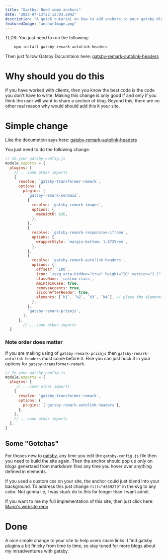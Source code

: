 ```yaml
---
title: "Gastby: Need some anchors"
date: "2023-07-13T22:12:03.284Z"
description: "A quick tutorial on how to add anchors to your gatsby blog with simple step-by-step instructions and working code example"
featuredImage: "anchorImage.png"
---
```


TLDR: You just need to run the following:
```bash
    npm install gatsby-remark-autolink-headers
```
Then just follow Gatsby Documtaion here: [gatsby-remark-autolink-headers](https://www.gatsbyjs.com/plugins/gatsby-remark-autolink-headers/)

# Why should you do this

If you have worked with clients, then you know the best code is the code you don't have to write. Making this change is only good if and only if you think the user will want to share a section of blog. Beyond this, there are no other real reason why would should add this it your site.

# Simple change

Like the documetion says here:  [gatsby-remark-autolink-headers](https://www.gatsbyjs.com/plugins/gatsby-remark-autolink-headers/)

You just need to do the following change.

```js
// In your gatsby-config.js
module.exports = {
  plugins: [
    // ...some other imports
    {
      resolve: `gatsby-transformer-remark`,
      options: {
        plugins: [
          `gatsby-remark-mermaid`,
          {
            resolve: `gatsby-remark-images`,
            options: {
              maxWidth: 630,
            },
          },
          {
            resolve: `gatsby-remark-responsive-iframe`,
            options: {
              wrapperStyle: `margin-bottom: 1.0725rem`,
            },
          },
          {
            resolve: `gatsby-remark-autolink-headers`,
            options: {
              offsetY: `100`,
              icon: `<svg aria-hidden="true" height="20" version="1.1" viewBox="0 0 16 16" width="20"><path fill-rule="evenodd" fill="#359279" d="M4 9h1v1H4c-1.5 0-3-1.69-3-3.5S2.55 3 4 3h4c1.45 0 3 1.69 3 3.5 0 1.41-.91 2.72-2 3.25V8.59c.58-.45 1-1.27 1-2.09C10 5.22 8.98 4 8 4H4c-.98 0-2 1.22-2 2.5S3 9 4 9zm9-3h-1v1h1c1 0 2 1.22 2 2.5S13.98 12 13 12H9c-.98 0-2-1.22-2-2.5 0-.83.42-1.64 1-2.09V6.25c-1.09.53-2 1.84-2 3.25C6 11.31 7.55 13 9 13h4c1.45 0 3-1.69 3-3.5S14.5 6 13 6z"></path></svg>`,
              className: `custom-class`,
              maintainCase: true,
              removeAccents: true,
              isIconAfterHeader: true,
              elements: [`h1`, `h2`, `h3`, `h4`], // place the elements you want to anchor here
            },
          },
          `gatsby-remark-prismjs`,
        ],
      },
        // ...some other imports
  ]
```

### Note order does matter
If you are making using of `gatsby-remark-prismjs` then `gatsby-remark-autolink-headers` must come before it. Else you can just huck it in your options for `gatsby-transformer-remark`.
```js
// In your gatsby-config.js
module.exports = {
  plugins: [
     // ...some other imports
    {
      resolve: `gatsby-transformer-remark`,
      options: {
        plugins: [`gatsby-remark-autolink-headers`],
      },
    },
    // ...some other imports
  ],
}
```

## Some "Gotchas"

For thoses new to [gatsby](https://www.gatsbyjs.com/), any time you edit the `gatsby-config.js` file then you need to build the site again. Then the anchor should pop up only on blogs genertaed from markdown files any time you hover over anything defined in elements. 
`

If you used a custom css on your site, the anchor could just blend into your background. To address this just change `fill="#359279"` in the svg to any color. Not gonna lie, I was stuck do to this for longer than I want admit.

If you want to me my full implementation of this site, then just click here: [Mario's website repo](https://github.com/ElTragon/website)

# Done

A nice simple change to your site to help users share links. I find gatsby plugins a bit finicky from time to time, so stay tuned for more blogs about my misadventures with gatsby.